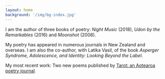 ```yaml
---
layout: home
background: '/img/bg-index.jpg'
---
```

I am the author of three books of poetry: _Night Music_ (2018), _Udon by the Remarkables_ (2016) and _Moonshot_ (2008).

My poetry has appeared in numerous journals in New Zealand and overseas. I am also the co-author, with Latika Vasil, of the book _Asperger Syndrome, Adolescence, and Identity: Looking Beyond the Label_.

My most recent work: Two new poems published by [Tarot: an Aotearoa poetry journal](http://www.tarotpoetry.nz/poet/harvey-molloy/).
